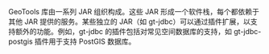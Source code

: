 
GeoTools 库由一系列 JAR 组织构成。这些 JAR 形成一个软件栈，每个都依赖于其他 JAR 提供的服务。某些独立的 JAR（如 gt-jdbc）可以通过插件扩展，以支持额外的功能。例如，gt-jdbc 的插件包括对常见空间数据库的支持，如 gt-jdbc-postgis 插件用于支持 PostGIS 数据库。